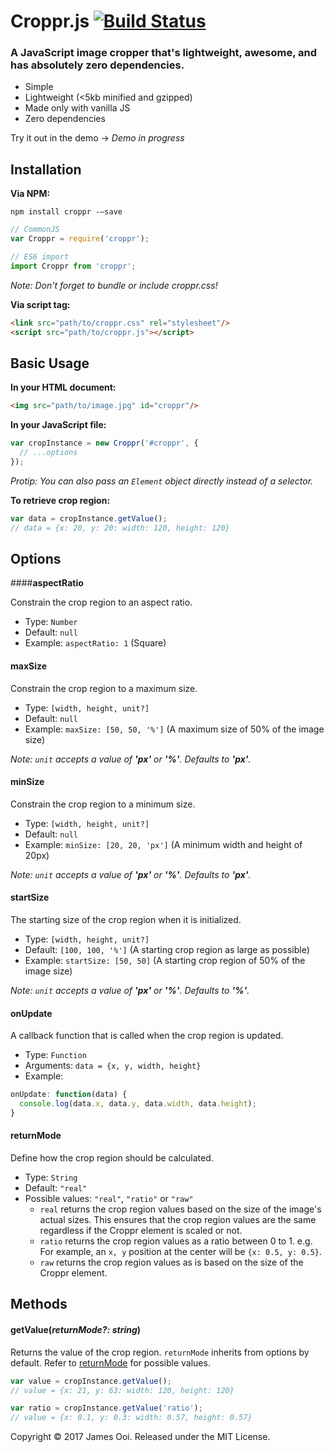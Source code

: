 # Croppr.js [![Build Status](https://travis-ci.org/jamesssooi/Croppr.js.svg?branch=master)](https://travis-ci.org/jamesssooi/Croppr.js)

### A JavaScript image cropper that's lightweight, awesome, and has absolutely zero dependencies.

* Simple
* Lightweight (<5kb minified and gzipped)
* Made only with vanilla JS
* Zero dependencies

Try it out in the demo →
_Demo in progress_

## Installation

**Via NPM:**

```
npm install croppr -—save
```

```javascript
// CommonJS
var Croppr = require('croppr');

// ES6 import
import Croppr from 'croppr';
```
_Note: Don't forget to bundle or include croppr.css!_

**Via script tag:**

```html
<link src="path/to/croppr.css" rel="stylesheet"/>
<script src="path/to/croppr.js"></script>
```


## Basic Usage

**In your HTML document:**

```html
<img src="path/to/image.jpg" id="croppr"/>
```

**In your JavaScript file:**

```javascript
var cropInstance = new Croppr('#croppr', {
  // ...options
});
```

_Protip: You can also pass an `Element` object directly instead of a selector._

**To retrieve crop region:**

```javascript
var data = cropInstance.getValue();
// data = {x: 20, y: 20: width: 120, height: 120}
```



## Options

####**aspectRatio**

Constrain the crop region to an aspect ratio.

* Type: `Number`
* Default: `null`
* Example: `aspectRatio: 1` (Square)



#### **maxSize**

Constrain the crop region to a maximum size.

* Type: `[width, height, unit?]`
* Default: `null`
* Example: `maxSize: [50, 50, '%']` (A maximum size of 50% of the image size)

_Note: `unit` accepts a value of **'px'** or **'%'**. Defaults to **'px'**._



#### **minSize**

Constrain the crop region to a minimum size.

- Type: `[width, height, unit?]`
- Default: `null`
- Example: `minSize: [20, 20, 'px']` (A minimum width and height of 20px)

_Note: `unit` accepts a value of **'px'** or **'%'**. Defaults to **'px'**._



#### **startSize**

The starting size of the crop region when it is initialized.

- Type: `[width, height, unit?]`
- Default: `[100, 100, '%']` (A starting crop region as large as possible)
- Example: `startSize: [50, 50]` (A starting crop region of 50% of the image size)

_Note: `unit` accepts a value of **'px'** or **'%'**. Defaults to **'%'**._



#### **onUpdate**

A callback function that is called when the crop region is updated.

* Type: `Function`
* Arguments: `data = {x, y, width, height}`
* Example:
```javascript
onUpdate: function(data) {
  console.log(data.x, data.y, data.width, data.height);
}
```



#### **returnMode**

Define how the crop region should be calculated.

* Type: `String`
* Default: `"real"`
* Possible values: `"real"`, `"ratio"` or `"raw"`
  * `real` returns the crop region values based on the size of the image's actual sizes. This ensures that the crop region values are the same regardless if the Croppr element is scaled or not.
  * `ratio` returns the crop region values as a ratio between 0 to 1. e.g. For example, an `x, y` position at the center will be `{x: 0.5, y: 0.5}`.
  * `raw` returns the crop region values as is based on the size of the Croppr element.



## Methods

#### **getValue(_returnMode?: string_)**

Returns the value of the crop region. `returnMode` inherits from options by default. Refer to [returnMode](#returnmode) for possible values.

```javascript
var value = cropInstance.getValue();
// value = {x: 21, y: 63: width: 120, height: 120}

var ratio = cropInstance.getValue('ratio');
// value = {x: 0.1, y: 0.3: width: 0.57, height: 0.57}
```

Copyright © 2017 James Ooi.
Released under the MIT License.